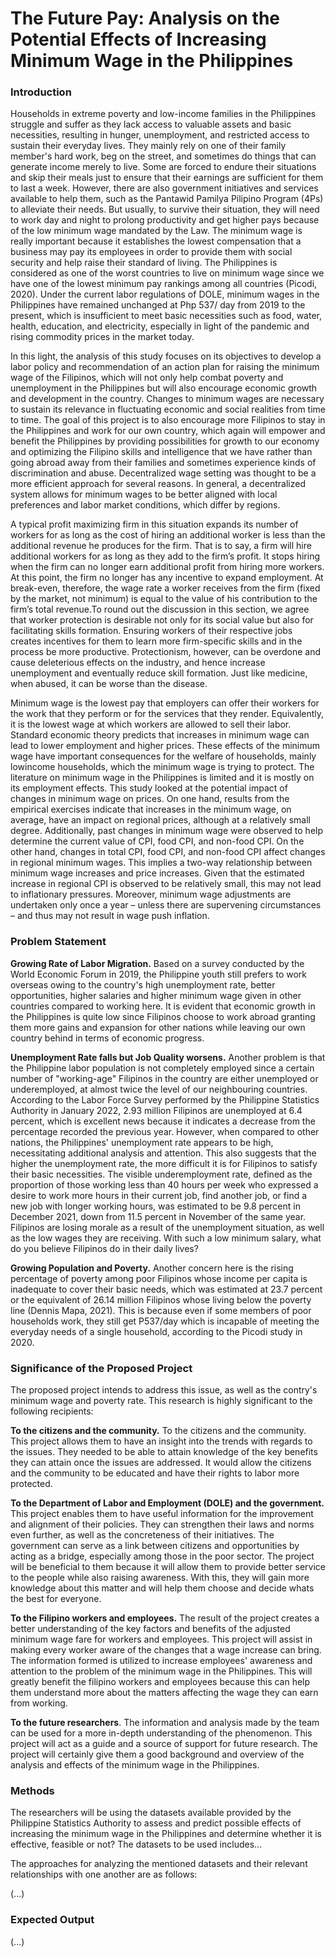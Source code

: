 # The Future Pay: Analysis on the Potential Effects of Increasing Minimum Wage in the Philippines

<h3> Introduction </h3>

Households in extreme poverty and low-income families in the Philippines struggle and suffer as they lack access to valuable assets and basic necessities, resulting in hunger, unemployment, and restricted access to sustain their everyday lives. They mainly rely on one of their family member's hard work, beg on the street, and sometimes do things that can generate income merely to live. Some are forced to endure their situations and skip their meals just to ensure that their earnings are sufficient for them to last a week. However, there are also government initiatives and services available to help them, such as the Pantawid Pamilya Pilipino Program (4Ps) to alleviate their needs. But usually, to survive their situation, they will need to work day and night to prolong productivity and get higher pays because of the low minimum wage mandated by the Law. The minimum wage is really important because it establishes the lowest compensation that a business may pay its  employees in order to provide them with social security and help raise their standard of living. The Philippines is considered as one of the worst countries to live on minimum wage since we have one of the lowest minimum pay rankings among all countries (Picodi, 2020). Under the current labor regulations of DOLE, minimum wages in the Philippines have remained unchanged at Php 537/ day from 2019 to the present,  which is insufficient to meet basic necessities such as food, water, health, education, and electricity, especially in light of the pandemic and rising commodity prices in the market today.
 
In this light, the analysis of this study focuses on its objectives to develop a labor policy and recommendation of an action plan for raising the minimum wage of the Filipinos, which will not only help combat poverty and unemployment in the Philippines but will also encourage economic growth and development in the country. Changes to minimum wages are necessary to sustain its relevance in fluctuating economic and social realities from time to time. The goal of this project is to also encourage more Filipinos to stay in the Philippines and work for our own country, which again will empower and benefit the Philippines by providing possibilities for growth to our economy and optimizing the Filipino skills and intelligence that we have rather than going abroad away from their families and sometimes experience kinds of discrimination and abuse. Decentralized wage setting was thought to be a more efficient approach for several reasons. In general, a decentralized system allows for minimum wages to be better aligned with local preferences and labor market conditions, which differ by regions.

A typical profit maximizing firm in this situation expands its number of workers for as long as the cost of hiring an additional worker is less than the additional revenue he produces for the firm. That is to say, a firm will hire additional workers for as long as they add to the firm’s profit. It stops hiring when the firm can no longer earn additional profit from hiring more workers. At this point, the firm no longer has any incentive to expand employment. At break-even, therefore, the wage rate a worker receives from the firm (fixed by the market, not minimum) is equal to the value of his contribution to the firm’s total revenue.To round out the discussion in this section, we agree that worker protection is desirable not only for its social value but also for facilitating skills formation. Ensuring workers of their respective jobs creates incentives for them to learn more firm-specific skills and in the process be more productive. Protectionism, however, can be overdone and cause deleterious effects on the industry, and hence increase unemployment and eventually reduce skill formation. Just like medicine, when abused, it can
be worse than the disease.

Minimum wage is the lowest pay that employers can offer their workers for the work that they perform or for the services that they render. Equivalently, it is the lowest wage at which workers are allowed to sell their labor. Standard economic theory predicts that increases in minimum wage can lead to lower employment and higher prices. These effects of the minimum wage have important consequences for the welfare of households, mainly lowincome households, which the minimum wage is trying to protect. The literature on minimum wage in the Philippines is limited and it is mostly on its employment effects. This study looked at the potential impact of changes in minimum wage on prices. On one hand, results from the empirical exercises indicate that increases in the minimum wage, on average, have an impact on regional prices, although at a relatively small degree. Additionally, past changes in minimum wage were observed to help determine the current value of CPI, food CPI, and non-food CPI. On the other hand, changes in total CPI, food CPI, and non-food CPI affect changes in regional minimum wages. This implies a two-way relationship between minimum wage increases and price increases. Given that the estimated increase in regional CPI is observed to be relatively small, this may not lead to inflationary pressures. Moreover, minimum wage adjustments are undertaken only once a year – unless there are supervening circumstances – and thus may not result in wage push inflation. 


<h3> Problem Statement </h3>

**Growing Rate of Labor Migration.** Based on a survey conducted by the World Economic Forum in 2019, the Philippine youth still prefers to work overseas owing to the country's high unemployment rate, better opportunities,  higher salaries and higher minimum wage given in other countries compared to working here. It is evident that economic growth in the Philippines is quite low since Filipinos choose to work abroad granting them more gains and expansion for other nations while leaving our own country behind in terms of economic progress. 

**Unemployment Rate falls but Job Quality worsens.** Another problem is that the Philippine labor population is not completely employed since a certain number of "working-age" Filipinos in the country are either unemployed or underemployed, at almost twice the level of our neighbouring countries. According to the Labor Force Survey performed by the Philippine Statistics Authority in January 2022, 2.93 million Filipinos are unemployed at 6.4 percent, which is excellent news because it indicates a decrease from the percentage recorded the previous year. However, when compared to other nations, the Philippines' unemployment rate appears to be high, necessitating additional analysis and attention. This also suggests that the higher the unemployment rate, the more difficult it is for Filipinos to satisfy their basic necessities. The visible underemployment rate, defined as the proportion of those working less than 40 hours per week who expressed a desire to work more hours in their current job, find another job, or find a new job with longer working hours, was estimated to be 9.8 percent in December 2021, down from 11.5 percent in November of the same year. Filipinos are losing morale as a result of the unemployment situation, as well as the low wages they are receiving. With such a low minimum salary, what do you believe Filipinos do in their daily lives?

 **Growing Population and Poverty.** Another concern here is the rising percentage of poverty among poor Filipinos whose income per capita is inadequate to cover their basic needs, which was estimated at 23.7 percent or the equivalent of 26.14 million Filipinos whose living below the poverty line (Dennis Mapa, 2021). This is because even if some members of poor households work, they still get P537/day which is incapable of meeting the everyday needs of a single household, according to the Picodi study in 2020.

<h3> Significance of the Proposed Project </h3>

The proposed project intends to address this issue, as well as the contry's minimum wage and poverty rate. This research is highly significant to the following recipients:

**To the citizens and the community.** To the citizens and the community. This project allows them to have an insight into the trends with regards to the issues. They needed to be able to attain knowledge of the key benefits they can attain once the issues are addressed. It would allow the citizens and the community to be educated and have their rights to labor more protected.

**To the Department of Labor and Employment (DOLE) and the government.** This project enables them to have useful information for the improvement and alignment of their policies. They can strengthen their laws and norms even further, as well as the concreteness of their initiatives. The government can serve as a link between citizens and opportunities by acting as a bridge, especially among those in the poor sector. The project will be beneficial to them because it will allow them to provide better service to the people while also raising awareness. With this, they will gain more knowledge about this matter and will help them choose and decide whats the best for everyone. 
 
**To the Filipino workers and employees.** The result of the project creates a better understanding of the key factors and benefits of the adjusted minimum wage fare for workers and employees. This project will assist in making every worker aware of the changes that a wage increase can bring. The information formed is utilized to increase employees' awareness and attention to the problem of the minimum wage in the Philippines. This will greatly benefit the filipino workers and employees because this can help them understand more about the matters affecting the wage they can earn from working.
 
**To the future researchers**. The information and analysis made by the team can be used for a more in-depth understanding of the phenomenon. This project will act as a guide and a source of support for future research. The project will certainly give them a good background and overview of the analysis and effects of the minimum wage in the Philippines.

<h3> Methods </h3>

The researchers will be using the datasets available provided by the Philippine Statistics Authority to assess and predict possible effects of increasing the minimum wage in the Philippines and determine whether it is effective, feasible or not? The datasets to be used includes...

The approaches for analyzing the mentioned datasets and their relevant relationships with one another are as follows:

(...)

<h3> Expected Output </h3>

(...)
